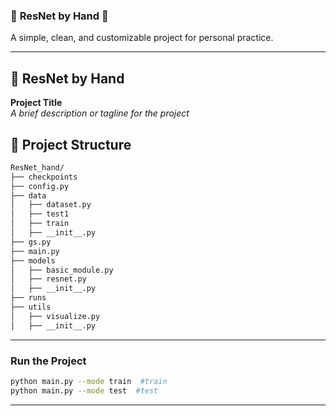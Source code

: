 ### 🌟 **ResNet by Hand** 🌟  
A simple, clean, and customizable project for personal practice.

---

## 📌 ResNet by Hand 
**Project Title**  
_A brief description or tagline for the project_

## 📂 Project Structure  
```bash
ResNet_hand/
├── checkpoints
├── config.py
├── data
│   ├── dataset.py
│   ├── test1
│   ├── train
│   ├── __init__.py
├── gs.py
├── main.py
├── models
│   ├── basic_module.py
│   ├── resnet.py
│   ├── __init__.py
├── runs
├── utils
│   ├── visualize.py
│   ├── __init__.py

```

---

### Run the Project  
```bash
python main.py --mode train  #train
python main.py --mode test  #test
```

---
